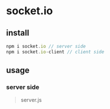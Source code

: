 # socket.io

## install
``` javascript
npm i socket.io // server side
npm i socket.io-client // client side
```

## usage
### server side
> server.js
``` javascript

```
